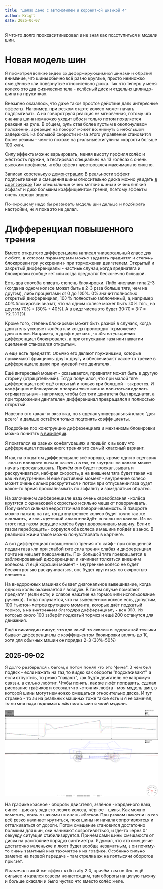 ```yaml
---
title: "Делаю демо с автомобилем и корректной физикой 4"
author: Kright
date: 2025-06-07
---
```


Я что-то долго прокраситинировал и не знал как подступиться к модели шин.

# Новая модель шин

Я посмотрел всякие видео со деформирующимися шинами и обратил внимание, что шины обычно всё равно круглые, просто немножко смещённые или повёрнутые относительно диска. Так что теперь у меня колесо это два физических тела - колёсный диск и отдельно цилиндр-шина на пружинках.

Внезапно оказалось, что даже такое простое действие дало интересные эффекты. Например, при резком старте колесо может начать подпрыгивать. А на поворот руля реакция не мгновенная, потому что сначала шина немножко уходит вбок и только потом появляется реакция на руле. В общем, руль стал более пустым в околонулевом положении, а реакция на поворот может возникнуть с небольшой задержкой. На большой скорости из-за этого управление становится более резким - чем-то похоже на реальные жигули на скорости больше 100 км/ч.

Силу эффекта можно варьировать, меняя высоту профиля колёс и жёсткость пружин, а тестировал специально на 13 колёсах с очень высоким профилем, чтобы эффект чувствовался максимально сильно.

Записал коротенькую [демонстрацию](https://www.youtube.com/watch?v=wqt0ylxBqnU
)
В реальности эффект подпрыгивания и смещения шины относительно диска можно увидеть [в драг заездах](https://www.youtube.com/watch?v=gXp2QgY1OB8)
Там специальные очень мягкие шины и очень липкий асфальт и дико большим коэффициентом трения, поэтому эффекты очень хорошо видно.

По-хорошему надо бы развивать модель шин дальше и подбирать настройки, но я пока это не делал.

# Дифференциал повышенного трения

Вместо открытого дифференциала написал универсальный класс для любого, в котором параметрами можно задавать преднатяг и степень блокировки при ускорении и при торможении двигателем. Открытый и закрытый дифференциалы - частные случаи, когда преднатяга и блокировки вообще нет или когда преднатяг бесконечно большой.

Есть два способа описать степень блокировки. Либо числами типа 2-3 (когда на одном колесе может быть в 2-3 раза больше тяги, чем на другом), либо процентами от 0 до 100%. 0% значит полностью открытый дифференциал, 100 % полностью заблоченный, а, например 40% блокировки значат, что на одном колесе может быть 30% тяги, на другом 70% = (30% + 40%). А в виде числа это будет 30:70 = 3:7 = 1:2.333(3).

Кроме того, степень блокировки может быть разной в случаях, когда двигатель ускоряет колёса или когда происходит торможение двигателем. Например, в дрифте делают, чтобы на ускорении дифференциал блокировался, а при отпускании газа или нажатии сцепления становился открытым.

А ещё есть преднатяг. Обычно его делают пружинками, которые прижимают фрикционы друг к другу и обеспечивают какое-то трение в дифференциале даже при нулевой тяге двигателя.

Ещё интересный момент - оказывается, преднатяг может быть в другую сторону (отрицательный). Тогда получился, что при малой тяге дифференциал всё ещё открытый и только при большой - закроется. И коэффициент блокировки в теории тоже можно попытаться сделать отрицательным - например, чтобы без тяги двигателя был преднатяг, а при торможении двигателем дифференциал превращался в полностью открытый.

Наверно это какая-то экзотика, но я сделал универсальный класс "для всего" и дальше остаётся только подгонять коэффициенты.

Подробнее про конструкцию дифференциала и механизмы блокировки можно почитать [в википедии](https://ru.wikipedia.org/wiki/%D0%94%D0%B8%D1%84%D1%84%D0%B5%D1%80%D0%B5%D0%BD%D1%86%D0%B8%D0%B0%D0%BB_%D1%81_%D0%BF%D0%BE%D0%B2%D1%8B%D1%88%D0%B5%D0%BD%D0%BD%D1%8B%D0%BC_%D0%B2%D0%BD%D1%83%D1%82%D1%80%D0%B5%D0%BD%D0%BD%D0%B8%D0%BC_%D1%81%D0%BE%D0%BF%D1%80%D0%BE%D1%82%D0%B8%D0%B2%D0%BB%D0%B5%D0%BD%D0%B8%D0%B5%D0%BC).

Я покатался на разных конфигурациях и пришёл к выводу что дифференциал повышенного трения это самый классный вариант.

Итак, на открытом дифференциале всё хорошо, кроме одного сценария - если в повороте сильно нажать на газ, то внутреннее колесо может начать проскальзывать. Причём оно будет проскальзывать и раскручиваться, набирая скорость, а на внешнем тяга будет такая же как на внутреннем. И ещё противный момент - внутреннее колесо может очень сильно раскрутиться и потом при отпускании газа будет какое-то время проскальзывать по асфальту и замедляться обратно.

На залоченном дифференциале езда очень своеобразная - колёса крутятся с одинаковой скоростью и сильно мешают поворачивать. Получается сильная недостаточная поворачиваемость. В повороте можно нажать на газ, тогда внутреннее колесо будет точно так же скользить, и весь крутящий момент пойдёт на внешнее колесо. Из-за этого под газом ведущие колёса будут доворачивать машину. Если с газом переборщить - сорвутся оба колеса и машина пойдёт в занос.
В реальной жизни такое можно почувствовать в картинге.

А вот дифференциал повышенного трения это кайф - при отпущенной педали газа или при слабой тяге сила трения слабая и дифференциал почти не мешает поворачивать. При большой тяге превращается в заблокированный дифференциал и начинает толкаться внешним колесом. И ещё хороший момент - внутреннее колесо не будет бесконтрольно раскручиваться, оно будет крутиться со скоростью внешнего.

На внедорожных машинах бывает диагональное вывешивание, когда одно из колёс оказывается в воздухе. В таком случае помогают преднатяг (если есть) и слабое нажатие на тормоз (или использование ручника). Тогда получается, что на вывешенном колесе есть, допустим, 100 Ньютон-метров крутящего момента, которые даёт поджатый тормоз, а на внутреннем благодяра дифференциалу - все 300. Из которых около 100 заберёт поджатый тормоз и ещё 200 останутся для движения.

Ещё в википедии пишут, что для какой-то совсем внедорожной техники бывают дифференциалы с коэффициентом блокировки вплоть до 10, хотя для обычных машин он порядка 2-3 (30%-50%)

## 2025-09-02

Я долго разбирался с багом, а потом понял что это "фича". В чём был подвох - если нажать на газ, то видно как обороты "подскакивают", а если отпустить, то резко "падают", как будто двигатель не напрямую связан, а сильно люфтит. Чтобы понять, как же люфт поправить, сделал рисование графиков и осознал что источник люфта - моя модель шин, в которой шины могут немножко смещаться относительно диска.
И тут странно - то ли на реальных машинах тоже такое есть и я не замечал, то ли мне надо поднимать жёсткость шин в моей модели.

![](img/graph0.png)

На графике красное - обороты двигателя, зелёное - карданного вала, синее - диска у заднего левого колеса, чёрное - шины. Как можно заметить, связь с шинами не очень жёсткая. При резком нажатии на газ всё резко начинает крутиться, пока шины не начали сопротивлятсья и отталкиваться от дороги. Потом смещение становится достаточно большим для шин, они начинают сопротивляться, и где-то через 0.1 секунду ситуация стабилизируется. Причём сами шины смещаюстя от диска на расстояние порядка сантиметра. Я думал, что это смещение достаточно маленькое и люфт будет вообще незаметным, а он почему-то очень заметный и на тахометре и на графике. Особенно сильно заметно на первой передаче - там стрелка аж на полтысячи оборотов прыгает.

Я замечал такой же эффект в dirt rally 2.0, причём там он был ещё сильнее и казался совсем ненастоящим, там обороты на целую тысячу и больше скакали и было чуство что вместо колёс желе.















